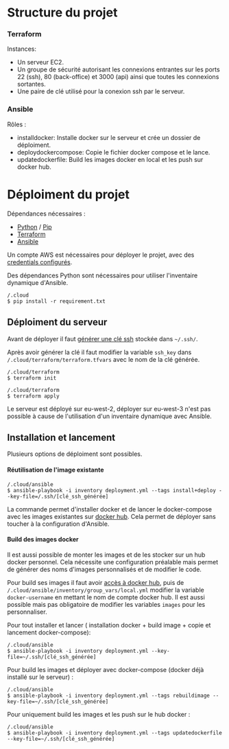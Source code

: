 # Structure du projet

### Terraform

Instances:
- Un serveur EC2.
- Un groupe de sécurité autorisant les connexions entrantes sur les ports 22 (ssh), 80 (back-office) et 3000 (api) ainsi que toutes les connexions sortantes.
- Une paire de clé utilisé pour la conexion ssh par le serveur.

### Ansible

Rôles :
- installdocker: Installe docker sur le serveur et crée un dossier de déploiment.
- deploydockercompose: Copie le fichier docker compose et le lance.
- updatedockerfile: Build les images docker en local et les push sur docker hub.

# Déploiment du projet

Dépendances nécessaires :
- [Python](https://www.python.org/) / [Pip](https://pypi.org/project/pip/)
- [Terraform](https://www.terraform.io/)
- [Ansible](https://www.ansible.com/)

Un compte AWS est nécessaires pour déployer le projet, avec des [credentials configurés](https://docs.aws.amazon.com/fr_fr/sdk-for-java/v1/developer-guide/setup-credentials.html).

Des dépendances Python sont nécessaires pour utiliser l'inventaire dynamique d'Ansible.

```
/.cloud
$ pip install -r requirement.txt
```

## Déploiment du serveur

Avant de déployer il faut [générer une clé ssh](https://confluence.atlassian.com/bitbucketserver/creating-ssh-keys-776639788.html) stockée dans ```~/.ssh/```.

Après avoir générer la clé il faut modifier la variable ```ssh_key``` dans ```/.cloud/terraform/terraform.tfvars``` avec le nom de la clé générée.
```
/.cloud/terraform
$ terraform init

/.cloud/terraform
$ terraform apply
```

Le serveur est déployé sur eu-west-2, déployer sur eu-west-3 n'est pas possible à cause de l'utilisation d'un inventaire dynamique avec Ansible.

## Installation et lancement

Plusieurs options de déploiment sont possibles.

#### Réutilisation de l'image existante

```
/.cloud/ansible
$ ansible-playbook -i inventory deployment.yml --tags install+deploy --key-file=/.ssh/[clé_ssh_générée]
```

La commande permet d'installer docker et de lancer le docker-compose avec les images existantes sur [docker hub](https://hub.docker.com/r/amauryfaveriel). Cela permet de déployer sans toucher à la configuration d'Ansible.

#### Build des images docker

Il est aussi possible de monter les images et de les stocker sur un hub docker personnel. Cela nécessite une configuration préalable mais permet de générer des noms d'images personnalisés et de modifier le code.

Pour build ses images il faut avoir [accès à docker hub](https://ropenscilabs.github.io/r-docker-tutorial/04-Dockerhub.html), puis de ```/.cloud/ansible/inventory/group_vars/local.yml``` modifier la variable ```docker-username``` en mettant le nom de compte docker hub. Il est aussi possible mais pas obligatoire de modifier les variables ```images``` pour les personnaliser.

Pour tout installer et lancer ( installation docker + build image + copie et lancement docker-compose):
```
/.cloud/ansible
$ ansible-playbook -i inventory deployment.yml --key-file=~/.ssh/[clé_ssh_générée]
``` 

Pour build les images et déployer avec docker-compose (docker déjà installé sur le serveur) :
```
/.cloud/ansible
$ ansible-playbook -i inventory deployment.yml --tags rebuildimage --key-file=~/.ssh/[clé_ssh_générée]
``` 

Pour uniquement build les images et les push sur le hub docker :
```
/.cloud/ansible
$ ansible-playbook -i inventory deployment.yml --tags updatedockerfile --key-file=~/.ssh/[clé_ssh_générée]
``` 

